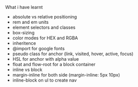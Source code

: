 What i have learnt
- absolute vs relative positioning
- rem and em units
- element selectors and classes
- box-sizing
- color modes for HEX and RGBA
- inheritence
- @import for google fonts
- pseudo class for anchor (link, visited, hover, active, focus)
- HSL for anchor with alpha value
- float and flow-root for a block container
- inline vs block
- margin-inline for both side (margin-inline: 5px 10px)
- inline-block on ul to create nav
